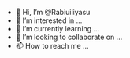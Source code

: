 - 👋 Hi, I’m @Rabiuiliyasu
- 👀 I’m interested in ...
- 🌱 I’m currently learning ...
- 💞️ I’m looking to collaborate on ...
- 📫 How to reach me ...

<!---
Rabiuiliyasu/Rabiuiliyasu is a ✨ special ✨ repository because its `README.md` (this file) appears on your GitHub profile.
You can click the Preview link to take a look at your changes.
--->
